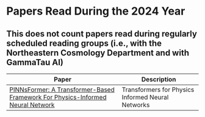# Papers Read During the 2024 Year

## This does not count papers read during regularly scheduled reading groups (i.e., with the Northeastern Cosmology Department and with GammaTau AI)

| Paper | Description | 
|-------| ------------| 
| [PINNsFormer: A Transformer-Based Framework For Physics-Informed Neural Network](https://arxiv.org/abs/2307.11833) | Transformers for Physics Informed Neural Networks |
